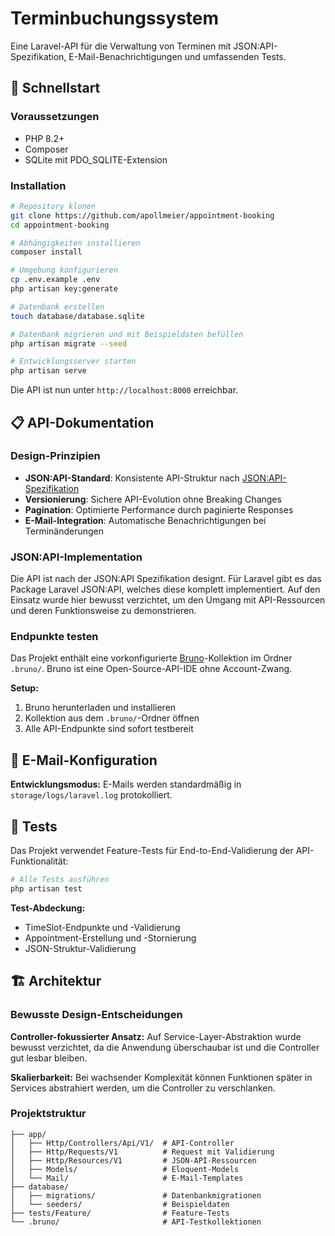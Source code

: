 # Terminbuchungssystem

Eine Laravel-API für die Verwaltung von Terminen mit JSON:API-Spezifikation, E-Mail-Benachrichtigungen und umfassenden
Tests.

## 🚀 Schnellstart

### Voraussetzungen

- PHP 8.2+
- Composer
- SQLite mit PDO_SQLITE-Extension

### Installation

```bash
# Repository klonen
git clone https://github.com/apollmeier/appointment-booking
cd appointment-booking

# Abhängigkeiten installieren
composer install

# Umgebung konfigurieren
cp .env.example .env
php artisan key:generate

# Datenbank erstellen
touch database/database.sqlite

# Datenbank migrieren und mit Beispieldaten befüllen
php artisan migrate --seed

# Entwicklungsserver starten
php artisan serve
```

Die API ist nun unter `http://localhost:8000` erreichbar.

## 📋 API-Dokumentation

### Design-Prinzipien

- **JSON:API-Standard**: Konsistente API-Struktur nach [JSON:API-Spezifikation](https://jsonapi.org/)
- **Versionierung**: Sichere API-Evolution ohne Breaking Changes
- **Pagination**: Optimierte Performance durch paginierte Responses
- **E-Mail-Integration**: Automatische Benachrichtigungen bei Terminänderungen

### JSON:API-Implementation

Die API ist nach der JSON:API Spezifikation designt. Für Laravel gibt es das Package Laravel JSON:API, welches diese
komplett implementiert. Auf den Einsatz wurde hier bewusst verzichtet, um den Umgang mit API-Ressourcen und deren
Funktionsweise zu demonstrieren.

### Endpunkte testen

Das Projekt enthält eine vorkonfigurierte [Bruno](https://www.usebruno.com/)-Kollektion im Ordner `.bruno/`. Bruno ist
eine Open-Source-API-IDE ohne Account-Zwang.

**Setup:**

1. Bruno herunterladen und installieren
2. Kollektion aus dem `.bruno/`-Ordner öffnen
3. Alle API-Endpunkte sind sofort testbereit

## 📧 E-Mail-Konfiguration

**Entwicklungsmodus:** E-Mails werden standardmäßig in `storage/logs/laravel.log` protokolliert.

## 🧪 Tests

Das Projekt verwendet Feature-Tests für End-to-End-Validierung der API-Funktionalität:

```bash
# Alle Tests ausführen
php artisan test
```

**Test-Abdeckung:**

- TimeSlot-Endpunkte und -Validierung
- Appointment-Erstellung und -Stornierung
- JSON-Struktur-Validierung

## 🏗️ Architektur

### Bewusste Design-Entscheidungen

**Controller-fokussierter Ansatz:** Auf Service-Layer-Abstraktion wurde bewusst verzichtet, da die Anwendung
überschaubar ist und die Controller gut lesbar bleiben.

**Skalierbarkeit:** Bei wachsender Komplexität können Funktionen später in Services abstrahiert werden, um die
Controller zu verschlanken.

### Projektstruktur

```
├── app/
│   ├── Http/Controllers/Api/V1/  # API-Controller
│   ├── Http/Requests/V1          # Request mit Validierung 
│   ├── Http/Resources/V1         # JSON-API-Ressourcen  
│   ├── Models/                   # Eloquent-Models
│   └── Mail/                     # E-Mail-Templates
├── database/
│   ├── migrations/               # Datenbankmigrationen
│   └── seeders/                  # Beispieldaten
├── tests/Feature/                # Feature-Tests
└── .bruno/                       # API-Testkollektionen
```
